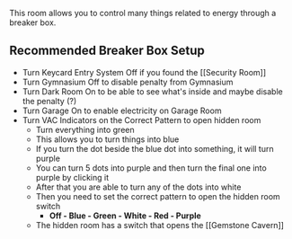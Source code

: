 This room allows you to control many things related to energy through a breaker box.

## Recommended Breaker Box Setup
- Turn Keycard Entry System Off if you found the [[Security Room]]
- Turn Gymnasium Off to disable penalty from Gymnasium
- Turn Dark Room On to be able to see what's inside and maybe disable the penalty (?)
- Turn Garage On to enable electricity on Garage Room
- Turn VAC Indicators on the Correct Pattern to open hidden room
	- Turn everything into green
	- This allows you to turn things into blue
	- If you turn the dot beside the blue dot into something, it will turn purple
	- You can turn 5 dots into purple and then turn the final one into purple by clicking it
	- After that you are able to turn any of the dots into white
	- Then you need to set the correct pattern to open the hidden room switch
		- **Off - Blue - Green - White - Red - Purple**
	- The hidden room has a switch that opens the [[Gemstone Cavern]]